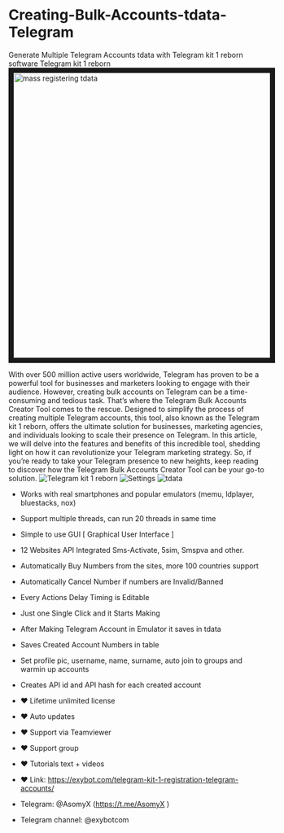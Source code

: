 # Creating-Bulk-Accounts-tdata-Telegram
Generate Multiple Telegram Accounts tdata with Telegram kit 1 reborn software
Telegram kit 1 reborn
<a href="https://www.youtube.com/watch?v=0LIGDS8B94I&t=6s" target="_blank"><img src="https://miro.medium.com/v2/resize:fit:4800/format:webp/1*llRzfSr5__V6ZCWdiWPpPg.png" 
alt="mass registering tdata" width="720" height="560" border="10" /></a>

With over 500 million active users worldwide, Telegram has proven to be a powerful tool for businesses and marketers looking to engage with their audience. However, creating bulk accounts on Telegram can be a time-consuming and tedious task. That’s where the Telegram Bulk Accounts Creator Tool comes to the rescue. Designed to simplify the process of creating multiple Telegram accounts, this tool, also known as the Telegram kit 1 reborn, offers the ultimate solution for businesses, marketing agencies, and individuals looking to scale their presence on Telegram. In this article, we will delve into the features and benefits of this incredible tool, shedding light on how it can revolutionize your Telegram marketing strategy. So, if you’re ready to take your Telegram presence to new heights, keep reading to discover how the Telegram Bulk Accounts Creator Tool can be your go-to solution.
![Telegram kit 1 reborn](https://miro.medium.com/v2/resize:fit:4800/format:webp/1*0C8f4jxbxfxbSqe9ku9j5Q.jpeg "Telegram kit 1 reborn")
![Settings](https://miro.medium.com/v2/resize:fit:640/format:webp/1*gdx6M3liMXe43xMqXypYiQ.jpeg "Settings telegram kit 1")
![tdata](https://miro.medium.com/v2/resize:fit:4800/format:webp/1*OzqsovNX6gocBS6aQtfpYg.png "tdata example created with telegram kit 1")

* Works with real smartphones and popular emulators (memu, ldplayer, bluestacks, nox)
* Support multiple threads, can run 20 threads in same time
* Simple to use GUI [ Graphical User Interface ]
* 12 Websites API Integrated Sms-Activate, 5sim, Smspva and other.
* Automatically Buy Numbers from the sites, more 100 countries support
* Automatically Cancel Number if numbers are Invalid/Banned
* Every Actions Delay Timing is Editable
* Just one Single Click and it Starts Making
* After Making Telegram Account in Emulator it saves in tdata
* Saves Created Account Numbers in table
* Set profile pic, username, name, surname, auto join to groups and warmin up accounts
* Creates API id and API hash for each created account



* ❤ Lifetime unlimited license
* ❤ Auto updates
* ❤ Support via Teamviewer
* ❤ Support group
* ❤ Tutorials text + videos

* ❤ Link: https://exybot.com/telegram-kit-1-registration-telegram-accounts/

* Telegram: @AsomyX (https://t.me/AsomyX )
* Telegram channel: @exybotcom
